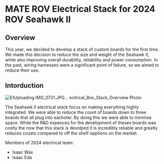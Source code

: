# MATE ROV Electrical Stack for 2024 ROV Seahawk II

## Overview

This year, we decided to develop a stack of custom boards for the first time. We made this decision to reduce the size and weight of the Seahawk II, while also improving overall durability, reliability and power consumption. In the past, wiring harnesses were a significant point of failure, so we aimed to reduce their use.

## Intorduction
![El![Uploading IMG_0721.JPG…]()
ectrical_Box_Stack_Overview Photo](https://github.com/CabrilloRoboticsClub/electrical/assets/80770419/080aa900-58ec-405a-b9a1-536972385147)

The Seahawk II electrical stack focus on making everything highly integrated. We were able to reduce the count of boards down to three boards that all plug into eachoter. By doing this we were able to minmise space. While the R&D expences for the development of theses boards was costly the now that this stack is devolped it is incredibly reliable and greatly reduces cousts compared to off the shelf opptions on the market.

Members of 2024 electrical team:
- Isaac Wax
- Isaac Eda
